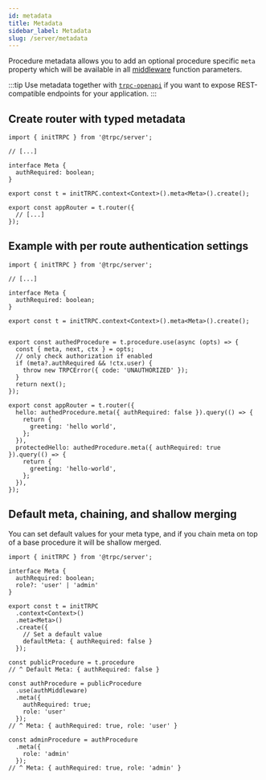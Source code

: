 ```yaml
---
id: metadata
title: Metadata
sidebar_label: Metadata
slug: /server/metadata
---
```


Procedure metadata allows you to add an optional procedure specific `meta` property which will be available in all [middleware](middlewares) function parameters.

:::tip
Use metadata together with [`trpc-openapi`](https://github.com/jlalmes/trpc-openapi) if you want to expose REST-compatible endpoints for your application.
:::

## Create router with typed metadata

```tsx
import { initTRPC } from '@trpc/server';

// [...]

interface Meta {
  authRequired: boolean;
}

export const t = initTRPC.context<Context>().meta<Meta>().create();

export const appRouter = t.router({
  // [...]
});
```

## Example with per route authentication settings

```tsx title='server.ts'
import { initTRPC } from '@trpc/server';

// [...]

interface Meta {
  authRequired: boolean;
}

export const t = initTRPC.context<Context>().meta<Meta>().create();


export const authedProcedure = t.procedure.use(async (opts) => {
  const { meta, next, ctx } = opts;
  // only check authorization if enabled
  if (meta?.authRequired && !ctx.user) {
    throw new TRPCError({ code: 'UNAUTHORIZED' });
  }
  return next();
});

export const appRouter = t.router({
  hello: authedProcedure.meta({ authRequired: false }).query(() => {
    return {
      greeting: 'hello world',
    };
  }),
  protectedHello: authedProcedure.meta({ authRequired: true }).query(() => {
    return {
      greeting: 'hello-world',
    };
  }),
});
```

## Default meta, chaining, and shallow merging

You can set default values for your meta type, and if you chain meta on top of a base procedure it will be shallow merged.

```tsx
import { initTRPC } from '@trpc/server';

interface Meta {
  authRequired: boolean;
  role?: 'user' | 'admin'
}

export const t = initTRPC
  .context<Context>()
  .meta<Meta>()
  .create({
    // Set a default value
    defaultMeta: { authRequired: false }
  });

const publicProcedure = t.procedure
// ^ Default Meta: { authRequired: false }

const authProcedure = publicProcedure
  .use(authMiddleware)
  .meta({
    authRequired: true;
    role: 'user'
  });
// ^ Meta: { authRequired: true, role: 'user' }

const adminProcedure = authProcedure
  .meta({
    role: 'admin'
  });
// ^ Meta: { authRequired: true, role: 'admin' }
```
